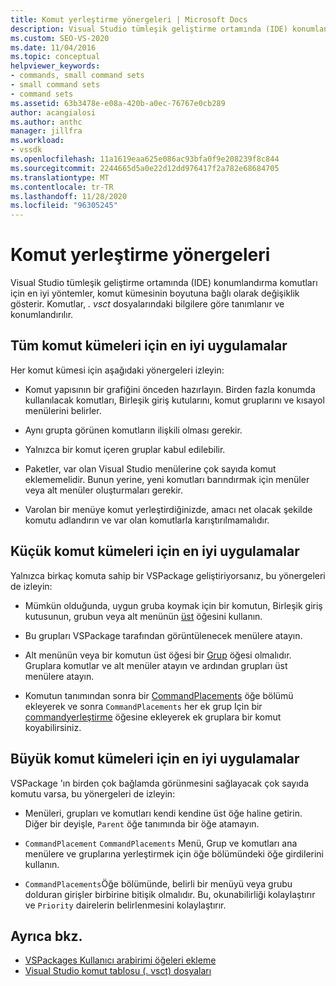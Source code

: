 ```yaml
---
title: Komut yerleştirme yönergeleri | Microsoft Docs
description: Visual Studio tümleşik geliştirme ortamında (IDE) konumlandırma komutları için kılavuzları ve en iyi uygulamaları öğrenin.
ms.custom: SEO-VS-2020
ms.date: 11/04/2016
ms.topic: conceptual
helpviewer_keywords:
- commands, small command sets
- small command sets
- command sets
ms.assetid: 63b3478e-e08a-420b-a0ec-76767e0cb289
author: acangialosi
ms.author: anthc
manager: jillfra
ms.workload:
- vssdk
ms.openlocfilehash: 11a1619eaa625e086ac93bfa0f9e208239f8c844
ms.sourcegitcommit: 2244665d5a0e22d12dd976417f2a782e68684705
ms.translationtype: MT
ms.contentlocale: tr-TR
ms.lasthandoff: 11/28/2020
ms.locfileid: "96305245"
---
```

# <a name="command-placement-guidelines"></a>Komut yerleştirme yönergeleri
Visual Studio tümleşik geliştirme ortamında (IDE) konumlandırma komutları için en iyi yöntemler, komut kümesinin boyutuna bağlı olarak değişiklik gösterir. Komutlar, *. vsct* dosyalarındaki bilgilere göre tanımlanır ve konumlandırılır.

## <a name="best-practices-for-all-command-sets"></a>Tüm komut kümeleri için en iyi uygulamalar
 Her komut kümesi için aşağıdaki yönergeleri izleyin:

- Komut yapısının bir grafiğini önceden hazırlayın. Birden fazla konumda kullanılacak komutları, Birleşik giriş kutularını, komut gruplarını ve kısayol menülerini belirler.

- Aynı grupta görünen komutların ilişkili olması gerekir.

- Yalnızca bir komut içeren gruplar kabul edilebilir.

- Paketler, var olan Visual Studio menülerine çok sayıda komut eklememelidir. Bunun yerine, yeni komutları barındırmak için menüler veya alt menüler oluşturmaları gerekir.

- Varolan bir menüye komut yerleştirdiğinizde, amacı net olacak şekilde komutu adlandırın ve var olan komutlarla karıştırılmamalıdır.

## <a name="best-practices-for-small-command-sets"></a>Küçük komut kümeleri için en iyi uygulamalar
 Yalnızca birkaç komuta sahip bir VSPackage geliştiriyorsanız, bu yönergeleri de izleyin:

- Mümkün olduğunda, uygun gruba koymak için bir komutun, Birleşik giriş kutusunun, grubun veya alt menünün [üst](../../extensibility/parent-element.md) öğesini kullanın.

- Bu grupları VSPackage tarafından görüntülenecek menülere atayın.

- Alt menünün veya bir komutun üst öğesi bir [Grup](../../extensibility/group-element.md) öğesi olmalıdır. Gruplara komutlar ve alt menüler atayın ve ardından grupları üst menülere atayın.

- Komutun tanımından sonra bir [CommandPlacements](../../extensibility/commandplacements-element.md) öğe bölümü ekleyerek ve sonra `CommandPlacements` her ek grup Için bir [commandyerleştirme](../../extensibility/commandplacement-element.md) öğesine ekleyerek ek gruplara bir komut koyabilirsiniz.

## <a name="best-practices-for-large-command-sets"></a>Büyük komut kümeleri için en iyi uygulamalar
 VSPackage 'ın birden çok bağlamda görünmesini sağlayacak çok sayıda komutu varsa, bu yönergeleri de izleyin:

- Menüleri, grupları ve komutları kendi kendine üst öğe haline getirin. Diğer bir deyişle, `Parent` öğe tanımında bir öğe atamayın.

- `CommandPlacement` `CommandPlacements` Menü, Grup ve komutları ana menülere ve gruplarına yerleştirmek için öğe bölümündeki öğe girdilerini kullanın.

- `CommandPlacements`Öğe bölümünde, belirli bir menüyü veya grubu dolduran girişler birbirine bitişik olmalıdır. Bu, okunabilirliği kolaylaştırır ve `Priority` dairelerin belirlenmesini kolaylaştırır.

## <a name="see-also"></a>Ayrıca bkz.
- [VSPackages Kullanıcı arabirimi öğeleri ekleme](../../extensibility/internals/how-vspackages-add-user-interface-elements.md)
- [Visual Studio komut tablosu (. vsct) dosyaları](../../extensibility/internals/visual-studio-command-table-dot-vsct-files.md)
